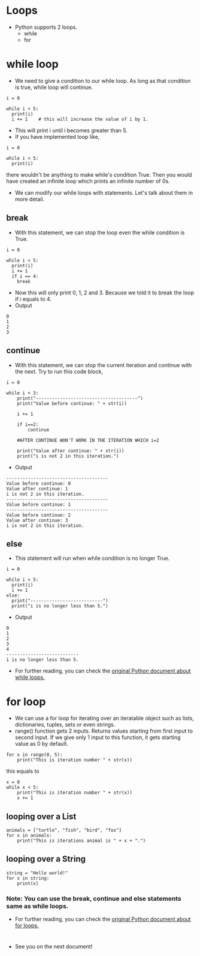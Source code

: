 # Loops
* Python supports 2 loops.
  * while 
  * for
  
# while loop
* We need to give a condition to our while loop. As long as that condition is true, while loop will continue.

```
i = 0

while i < 5:
  print(i)
  i += 1    # this will increase the value of i by 1.
```
* This will print i until i becomes greater than 5.
* If you have implemented loop like,
```
i = 0

while i < 5:
  print(i)
```
there wouldn't be anything to make while's condition True. Then you would have created an infinite loop which prints an infinite number of 0s.
* We can modify our while loops with statements. Let's talk about them in more detail.

## break
* With this statement, we can stop the loop even the while condition is True.
```
i = 0

while i < 5:
  print(i)
  i += 1
  if i == 4:
    break
```
* Now this will only print 0, 1, 2 and 3. Because we told it to break the loop if i equals to 4.
* Output
```
0
1
2
3
```

## continue
* With this statement, we can stop the current iteration and continue with the next. Try to run this code block,
```
i = 0

while i < 3:
    print("--------------------------------------")
    print("Value before continue: " + str(i))

    i += 1

    if i==2:
        continue
    
    #AFTER CONTINUE WON'T WORK IN THE ITERATION WHICH i=2

    print("Value after continue: " + str(i))
    print("i is not 2 in this iteration.")
```
* Output
```
--------------------------------------
Value before continue: 0
Value after continue: 1
i is not 2 in this iteration.
--------------------------------------
Value before continue: 1
--------------------------------------
Value before continue: 2
Value after continue: 3
i is not 2 in this iteration.
```
## else
* This statement will run when while condition is no longer True.

```
i = 0

while i < 5:
  print(i)
  i += 1
else:
  print("---------------------------")
  print("i is no longer less than 5.")
```
* Output
```
0
1
2
3
4
---------------------------
i is no longer less than 5.
```
* For further reading, you can check the [original Python document about while loops.](https://wiki.python.org/moin/WhileLoop)

# for loop
* We can use a for loop for iterating over an iteratable object such as lists, dictionaries, tuples, sets or even strings.
* range() function gets 2 inputs. Returns values starting from first input to second input. If we give only 1 input to this function, it gets starting value as 0 by default.

```
for x in range(0, 5):
    print("This is iteration number " + str(x))
```

this equals to

```
x = 0
while x < 5:
    print("This is iteration number " + str(x))
    x += 1
```

## looping over a List
```
animals = ["turtle", "fish", "bird", "fox"]
for x in animals:
    print("This is iterations animal is " + x + ".")
```

## looping over a String
```
string = "Hello world!"
for x in string:
    print(x)
```

### Note: You can use the break, continue and else statements same as while loops.

* For further reading, you can check the [original Python document about for loops.](https://wiki.python.org/moin/ForLoop)

#
* See you on the next document!